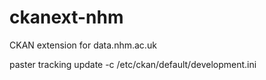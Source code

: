 ckanext-nhm
===========

CKAN extension for data.nhm.ac.uk


paster tracking update -c /etc/ckan/default/development.ini